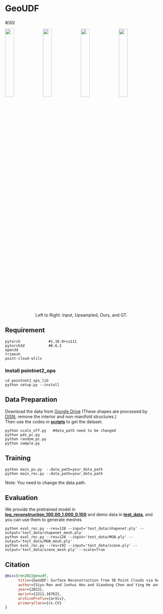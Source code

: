 # GeoUDF  
[arxiv](https://arxiv.org/abs/2211.16762)  


<img src='demo/input.gif' width=24%> 
<img src='demo/pu.gif' width=24%> 
<img src='demo/result.gif' width=24%>
<img src='demo/gt.gif' width=24%>
<center><div>Left to Right: Input, Upsampled, Ours, and GT.</div> </center>
  
## Requirement
```
pytorch             #1.10.0+cu111
pytorch3d           #0.6.2
open3d
trimesh
point-cloud-utils
```
### Install **pointnet2_ops**
```
cd pointnet2_ops_lib   
python setup.py --install
```
## Data Preparation
Download the data from [Google Drive](https://drive.google.com/drive/folders/1QGhDW335L7ra31uw5U-0V7hB-viA0JXr) (These shapes are processed by [DISN](https://github.com/Xharlie/DISN), remove the interior and non-manifold structures.)   
Then use the codes in [**scripts**](scripts) to get the dataset.
```
python scale_off.py   #data_path need to be changed   
python pds_pc.py   
python random_pc.py   
python sample.py
```

## Training
```
python main_pu.py  --data_path=your_data_path
python main_rec.py --data_path=your_data_path
```
Note: You need to change the data path.
## Evaluation
We provide the pretrained model in [**log_reconstruction_100.00_1.000_0.100**](log_reconstruction_100.00_1.000_0.100) and demo data in [**test_data**](test_data), and you can use them to generate meshes
```
python eval_rec.py --res=128 --input='test_data/shapenet.ply' --output='test_data/shapenet_mesh.ply'   
python eval_rec.py --res=128 --input='test_data/MGN.ply' --output='test_data/MGN_mesh.ply'   
python eval_rec.py --res=192 --input='test_data/scene.ply' --output='test_data/scene_mesh.ply' --scale=True
```

## Citation  
```bibtex
@misc{ren2022geoudf,
      title={GeoUDF: Surface Reconstruction from 3D Point Clouds via Geometry-guided Distance Representation}, 
      author={Siyu Ren and Junhui Hou and Xiaodong Chen and Ying He and Wenping Wang},
      year={2022},
      eprint={2211.16762},
      archivePrefix={arXiv},
      primaryClass={cs.CV}
}
```